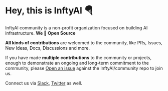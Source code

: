 # Hey, this is InftyAI 🪂

InftyAI community is a non-profit organization focused on building AI infrastructure. **We 💙 Open Source**

**All kinds of contributions** are welcomed to the community, like PRs, Issues, New Ideas, Docs, Discussions and more.

If you have made **multiple contributions** to the community or projects, enough to demonstrate an ongoing and long-term commitment to the community, please [Open an issue](https://github.com/InftyAI/community/issues/new?assignees=&labels=kind%2Fdocumentation&projects=&template=membership.yaml&title=REQUEST%3A+New+membership+for+%3Cyour-GH-handle%3E) against the InftyAI/community repo to join us.

Connect us via [Slack](https://inftyai.slack.com/), [Twitter](https://x.com/InftyAI) as well.
